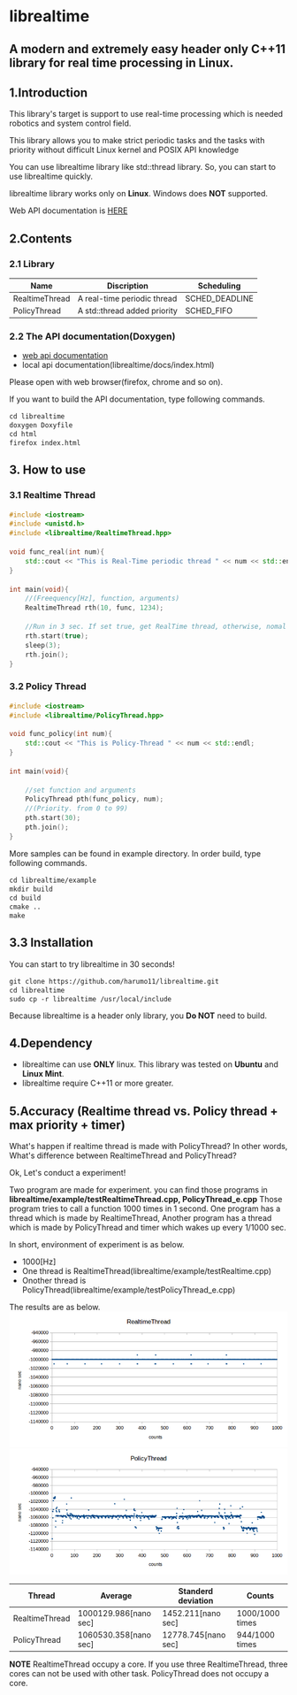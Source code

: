 librealtime
==============
## A modern and extremely easy header only C++11 library for real time processing in Linux.

## 1.Introduction

This library's target is support to use real-time processing which is needed robotics and system control field.

This library allows you to make strict periodic tasks
and the tasks with priority without difficult Linux kernel and POSIX API knowledge

You can use librealtime library like std::thread library.
So, you can start to use librealtime quickly.

librealtime library works only on **Linux**. Windows does **NOT** supported.

Web API documentation is [HERE](https://harumo11.github.io/librealtime/)


## 2.Contents

### 2.1 Library
|Name|Discription|Scheduling|
|----|-----------|----------|
|RealtimeThread|A real-time periodic thread|SCHED_DEADLINE|
|PolicyThread|A std::thread added priority|SCHED_FIFO|

### 2.2 The API documentation(Doxygen)

- [web api documentation](https://harumo11.github.io/librealtime/)
- local api documentation(librealtime/docs/index.html)

Please open with web browser(firefox, chrome and so on).

If you want to build the API documentation, type following commands.
```
cd librealtime
doxygen Doxyfile
cd html
firefox index.html
```

## 3. How to use

### 3.1 Realtime Thread

```cpp
#include <iostream>
#include <unistd.h>
#include <librealtime/RealtimeThread.hpp>

void func_real(int num){
	std::cout << "This is Real-Time periodic thread " << num << std::endl;
}

int main(void){
    //(Freequency[Hz], function, arguments)
	RealtimeThread rth(10, func, 1234);
	
	//Run in 3 sec. If set true, get RealTime thread, otherwise, nomal priodic thread.
	rth.start(true);
	sleep(3);
	rth.join();
}
```

### 3.2 Policy Thread

```cpp
#include <iostream>
#include <librealtime/PolicyThread.hpp>

void func_policy(int num){
	std::cout << "This is Policy-Thread " << num << std::endl;
}

int main(void){

	//set function and arguments
	PolicyThread pth(func_policy, num);
	//(Priority. from 0 to 99)
	pth.start(30);
	pth.join();
}
```
More samples can be found in example directory.
In order build, type following commands.

```
cd librealtime/example
mkdir build
cd build
cmake ..
make
```

## 3.3 Installation

You can start to try librealtime in 30 seconds!

```
git clone https://github.com/harumo11/librealtime.git
cd librealtime
sudo cp -r librealtime /usr/local/include
```
Because librealtime is a header only library, you **Do NOT** need to build.

## 4.Dependency

- librealtime can use **ONLY** linux.
	This library was tested on **Ubuntu** and **Linux Mint**.
- librealtime require C++11 or more greater.


## 5.Accuracy (Realtime thread **vs.** Policy thread + max priority + timer)

What's happen if realtime thread is made with PolicyThread?
In other words, What's difference between RealtimeThread and PolicyThread?

Ok, Let's conduct a experiment!

Two program are made for experiment. you can find those programs in
**librealtime/example/testRealtimeThread.cpp, PolicyThread_e.cpp**
Those program tries to call a function 1000 times in 1 second. One program has a thread which is made by RealtimeThread, 
Another program has a thread which is made by PolicyThread and timer which wakes up every 1/1000 sec.

In short, environment of experiment is as below.
- 1000[Hz]
- One thread is RealtimeThread(librealtime/example/testRealtime.cpp)
- Onother thread is PolicyThread(librealtime/example/testPolicyThread_e.cpp)

The results are as below.
![Realtime](./data/realtime_test.png)
![Policy](./data/policy_test.png)

|Thread|Average|Standerd deviation|Counts|
|------|--------|------------------|------|
|RealtimeThread|1000129.986[nano sec]|1452.211[nano sec]|1000/1000 times|
|PolicyThread|1060530.358[nano sec]|12778.745[nano sec]|944/1000 times|

**NOTE** RealtimeThread occupy a core. If you use three RealtimeThread, three cores can not
be used with other task. PolicyThread does not occupy a core.

